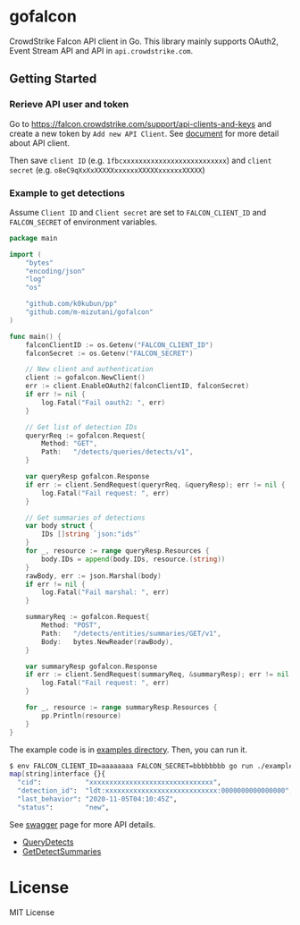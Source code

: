 # gofalcon

CrowdStrike Falcon API client in Go. This library mainly supports OAuth2, Event Stream API and API in `api.crowdstrike.com`.

## Getting Started

### Rerieve API user and token

Go to https://falcon.crowdstrike.com/support/api-clients-and-keys and create a new token by `Add new API Client`. See [document](https://falcon.crowdstrike.com/support/documentation/46/crowdstrike-oauth2-based-apis#api-clients) for more detail about API client.

Then save `client ID` (e.g. `1fbcxxxxxxxxxxxxxxxxxxxxxxxxxx`) and `client secret` (e.g. `o8eC9qXxXxXXXXXxxxxxxXXXXXxxxxxxXXXXX`)

### Example to get detections

Assume `Client ID` and `Client secret` are set to `FALCON_CLIENT_ID` and `FALCON_SECRET` of environment variables.

```go
package main

import (
	"bytes"
	"encoding/json"
	"log"
	"os"

	"github.com/k0kubun/pp"
	"github.com/m-mizutani/gofalcon"
)

func main() {
	falconClientID := os.Getenv("FALCON_CLIENT_ID")
	falconSecret := os.Getenv("FALCON_SECRET")

	// New client and authentication
	client := gofalcon.NewClient()
	err := client.EnableOAuth2(falconClientID, falconSecret)
	if err != nil {
		log.Fatal("Fail oauth2: ", err)
	}

	// Get list of detection IDs
	queryrReq := gofalcon.Request{
		Method: "GET",
		Path:   "/detects/queries/detects/v1",
	}

	var queryResp gofalcon.Response
	if err := client.SendRequest(queryrReq, &queryResp); err != nil {
		log.Fatal("Fail request: ", err)
	}

	// Get summaries of detections
	var body struct {
		IDs []string `json:"ids"`
	}
	for _, resource := range queryResp.Resources {
		body.IDs = append(body.IDs, resource.(string))
	}
	rawBody, err := json.Marshal(body)
	if err != nil {
		log.Fatal("Fail marshal: ", err)
	}

	summaryReq := gofalcon.Request{
		Method: "POST",
		Path:   "/detects/entities/summaries/GET/v1",
		Body:   bytes.NewReader(rawBody),
	}

	var summaryResp gofalcon.Response
	if err := client.SendRequest(summaryReq, &summaryResp); err != nil {
		log.Fatal("Fail request: ", err)
	}

	for _, resource := range summaryResp.Resources {
		pp.Println(resource)
	}
}
```

The example code is in [examples directory](`./examples/list-detects`). Then, you can run it.

```bash
$ env FALCON_CLIENT_ID=aaaaaaaa FALCON_SECRET=bbbbbbbb go run ./examples/list-detects
map[string]interface {}{
  "cid":           "xxxxxxxxxxxxxxxxxxxxxxxxxxxxxxx",
  "detection_id":  "ldt:xxxxxxxxxxxxxxxxxxxxxxxxxxxx:0000000000000000",
  "last_behavior": "2020-11-05T04:10:45Z",
  "status":        "new",
```

See [swagger](https://assets.falcon.crowdstrike.com/support/api/swagger.html) page for more API details.

- [QueryDetects](https://assets.falcon.crowdstrike.com/support/api/swagger.html#/detects/QueryDetects)
- [GetDetectSummaries](https://assets.falcon.crowdstrike.com/support/api/swagger.html#/detects/GetDetectSummaries)

# License

MIT License
